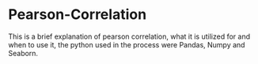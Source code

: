 # Pearson-Correlation
This is a brief explanation of pearson correlation, what it is utilized for and when to use it, the python used in the process were Pandas, Numpy and Seaborn.

